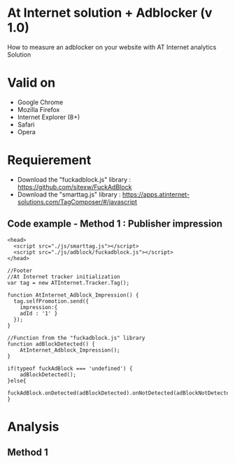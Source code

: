 # At Internet solution + Adblocker (v 1.0)

How to measure an adblocker on your website with AT Internet analytics Solution

# Valid on

- Google Chrome
- Mozilla Firefox
- Internet Explorer (8+)
- Safari
- Opera

# Requierement

- Download the "fuckadblock.js" library : https://github.com/sitexw/FuckAdBlock
- Download the "smarttag.js" library : https://apps.atinternet-solutions.com/TagComposer/#/javascript

## Code example - Method 1 : Publisher impression

    <head>
      <script src="./js/smarttag.js"></script>
      <script src="./js/adblock/fuckadblock.js"></script>
    </head>
    
    //Footer
    //At Internet tracker initialization
    var tag = new ATInternet.Tracker.Tag();
    
    function AtInternet_Adblock_Impression() {
      tag.selfPromotion.send({
        impression:{
        adId : '1' }
      });
    }
		
    //Function from the "fuckadblock.js" library
    function adBlockDetected() {
        AtInternet_Adblock_Impression();
    }
		
    if(typeof fuckAdBlock === 'undefined') {
        adBlockDetected();
    }else{
        fuckAdBlock.onDetected(adBlockDetected).onNotDetected(adBlockNotDetected);
    }


# Analysis

## Method 1
